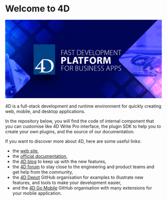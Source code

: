 # Welcome to 4D

![4D Software](https://github.com/4d/.github/blob/main/images/4Dbanniere.jpg)

4D is a full-stack development and runtime environment for quickly creating web, mobile, and desktop applications.

In the repository below, you will find the code of internal component that you can customise like 4D Write Pro interface, the plugin SDK to help you to create your own plugins, and the source of our documentation.

If you want to discover more about 4D, here are some useful links:
* the [web site](https://us.4d.com),
* the [official documentation](https://developer.4d.com/docs/),
* the [4D blog](https://blog.4d.com) to keep up with the new features,
* the [4D forum](https://discuss.4d.com) to stay close to the engineering and product teams and get help from the community,
* the [4D Depot](https://github.com/4d-depot) GitHub organisation for examples to illustrate new features, and tools to make your development easier,
* and the [4D Go Mobile](https://github.com/4d-go-mobile) GitHub organisation with many extensions for your mobile application.
